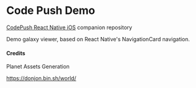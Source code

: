 # Code Push Demo

[CodePush React Native iOS](https://meanme.github.io/jekyll/update/2016/08/31/code-push-in-react-native-ios.html) companion repository

Demo galaxy viewer, based on React Native's NavigationCard navigation.


#### Credits
Planet Assets Generation

https://donjon.bin.sh/world/
